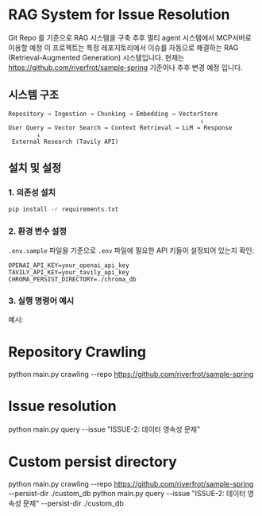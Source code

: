 # RAG System for Issue Resolution 
Git Repo 를 기준으로 RAG 시스템을 구축 추후 멀티 agent 시스템에서 MCP서버로 이용할 예정
이 프로젝트는 특정 레포지토리에서 이슈를 자동으로 해결하는 RAG (Retrieval-Augmented Generation) 시스템입니다.
현재는 https://github.com/riverfrot/sample-spring 기준이나 추후 변경 예정 입니다.

## 시스템 구조

```
Repository → Ingestion → Chunking → Embedding → VectorStore
                                                      ↓
User Query → Vector Search → Context Retrieval → LLM → Response
        ↓
 External Research (Tavily API)
```

## 설치 및 설정

### 1. 의존성 설치

```bash
pip install -r requirements.txt
```

### 2. 환경 변수 설정
`.env.sample` 파일을  기준으로  `.env` 파일에 필요한 API 키들이 설정되어 있는지 확인:

```env
OPENAI_API_KEY=your_openai_api_key
TAVILY_API_KEY=your_tavily_api_key
CHROMA_PERSIST_DIRECTORY=./chroma_db
```

### 3. 실행 명령어 예시 
예시:
  # Repository Crawling
  python main.py crawling --repo https://github.com/riverfrot/sample-spring
  
  # Issue resolution
  python main.py query --issue "ISSUE-2: 데이터 영속성 문제"
  
  # Custom persist directory
  python main.py crawling --repo https://github.com/riverfrot/sample-spring --persist-dir ./custom_db
  python main.py query --issue "ISSUE-2: 데이터 영속성 문제" --persist-dir ./custom_db